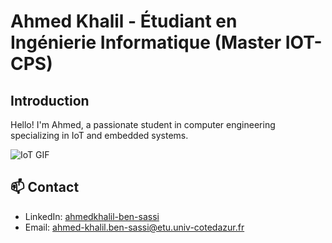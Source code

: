 # Ahmed Khalil - Étudiant en Ingénierie Informatique (Master IOT-CPS)

## Introduction
Hello! I'm Ahmed, a passionate student in computer engineering specializing in IoT and embedded systems. 

![IoT GIF](https://media1.tenor.com/m/t3YlogZLsjoAAAAd/embedded-security-for-internet-of-things.gif)


## 📫 Contact
- LinkedIn: [ahmedkhalil-ben-sassi](https://www.linkedin.com/in/ahmedkhalil-ben-sassi-009bbb209/)
- Email: [ahmed-khalil.ben-sassi@etu.univ-cotedazur.fr](mailto:ahmed-khalil.ben-sassi@etu.univ-cotedazur.fr)

